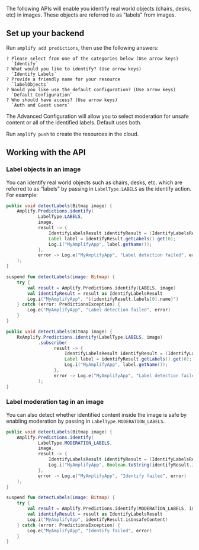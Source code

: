 The following APIs will enable you identify real world objects (chairs, desks, etc) in images.  These objects are referred to as "labels" from images.

## Set up your backend

Run `amplify add predictions`, then use the following answers:

```console
? Please select from one of the categories below (Use arrow keys)
  `Identify`
? What would you like to identify? (Use arrow keys)
  `Identify Labels`
? Provide a friendly name for your resource
  `labelObjects`
? Would you like use the default configuration? (Use arrow keys)
  `Default Configuration`
? Who should have access? (Use arrow keys)
  `Auth and Guest users`
```

The Advanced Configuration will allow you to select moderation for unsafe content or all of the identified labels. Default uses both.

Run `amplify push` to create the resources in the cloud.

## Working with the API

### Label objects in an image

You can identify real world objects such as chairs, desks, etc. which are referred to as “labels” by passing in `LabelType.LABELS` as the identify action. For example:

<amplify-block-switcher>
<amplify-block name="Java">

```java
public void detectLabels(Bitmap image) {
    Amplify.Predictions.identify(
            LabelType.LABELS,
            image,
            result -> {
                IdentifyLabelsResult identifyResult = (IdentifyLabelsResult) result;
                Label label = identifyResult.getLabels().get(0);
                Log.i("MyAmplifyApp", label.getName());
            },
            error -> Log.e("MyAmplifyApp", "Label detection failed", error)
    );
}
```

</amplify-block>
<amplify-block name="Kotlin">

```kotlin
suspend fun detectLabels(image: Bitmap) {
    try {
        val result = Amplify.Predictions.identify(LABELS, image)
        val identifyResult = result as IdentifyLabelsResult
        Log.i("MyAmplifyApp", "${identifyResult.labels[0].name}")
    } catch (error: PredictionsException) {
        Log.e("MyAmplifyApp", "Label detection failed", error)
    }
}
```

</amplify-block>
<amplify-block name="RxJava">

```java
public void detectLabels(Bitmap image) {
    RxAmplify.Predictions.identify(LabelType.LABELS, image)
            .subscribe(
                  result -> {
                      IdentifyLabelsResult identifyResult = (IdentifyLabelsResult) result;
                      Label label = identifyResult.getLabels().get(0);
                      Log.i("MyAmplifyApp", label.getName());
                  },
                  error -> Log.e("MyAmplifyApp", "Label detection failed", error)
            );
}
```

</amplify-block>
</amplify-block-switcher>

### Label moderation tag in an image

You can also detect whether identified content inside the image is safe by enabling moderation by passing in `LabelType.MODERATION_LABELS`.

<amplify-block-switcher>
<amplify-block name="Java">

```java
public void detectLabels(Bitmap image) {
    Amplify.Predictions.identify(
            LabelType.MODERATION_LABELS,
            image,
            result -> {
                IdentifyLabelsResult identifyResult = (IdentifyLabelsResult) result;
                Log.i("MyAmplifyApp", Boolean.toString(identifyResult.isUnsafeContent()));
            },
            error -> Log.e("MyAmplifyApp", "Identify failed", error)
    );
}
```

</amplify-block>
<amplify-block name="Kotlin">

```kotlin
suspend fun detectLabels(image: Bitmap) {
    try {
        val result = Amplify.Predictions.identify(MODERATION_LABELS, image)
        val identifyResult = result as IdentifyLabelsResult
        Log.i("MyAmplifyApp", identifyResult.isUnsafeContent)
    } catch (error: PredictionsException) {
        Log.e("MyAmplifyApp", "Identify failed", error)
    }
}
```

</amplify-block>
</amplify-block-switcher>
